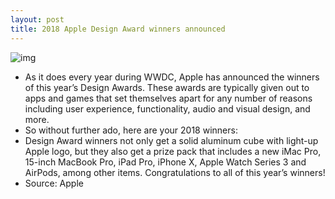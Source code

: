 ```yaml
---
layout: post
title: 2018 Apple Design Award winners announced
---
```

![img](http://media.idownloadblog.com/wp-content/uploads/2018/06/design-awards.png)
* As it does every year during WWDC, Apple has announced the winners of this year’s Design Awards. These awards are typically given out to apps and games that set themselves apart for any number of reasons including user experience, functionality, audio and visual design, and more.
* So without further ado, here are your 2018 winners:
* Design Award winners not only get a solid aluminum cube with light-up Apple logo, but they also get a prize pack that includes a new iMac Pro, 15-inch MacBook Pro, iPad Pro, iPhone X, Apple Watch Series 3 and AirPods, among other items. Congratulations to all of this year’s winners!
* Source: Apple

